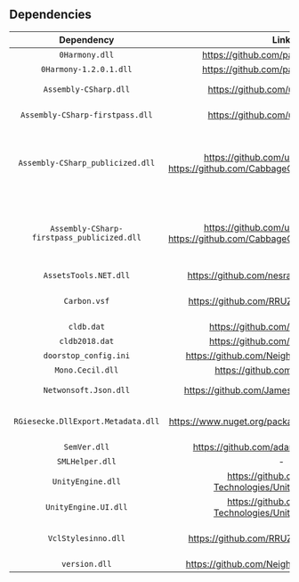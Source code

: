 ## Dependencies

|            Dependency           |                          Link                          |               Redistributed              |
|:-------------------------------:|:------------------------------------------------------:|:----------------------------------------:|
|          `0Harmony.dll`         |           https://github.com/pardeike/Harmony          |                  &#9745;                 |
|      `0Harmony-1.2.0.1.dll`     |           https://github.com/pardeike/Harmony          |                  &#9745;                 |
|      `Assembly-CSharp.dll`      |            https://github.com/unknownworlds            |           &#9744; <br>Game file          |
| `Assembly-CSharp-firstpass.dll` |            https://github.com/unknownworlds            |           &#9744; <br>Game file          |
| `Assembly-CSharp_publicized.dll` | https://github.com/unknownworlds & https://github.com/CabbageCrow/AssemblyPublicizer | &#9744; <br>Publicized version of game file, used only for developing |
| `Assembly-CSharp-firstpass_publicized.dll` | https://github.com/unknownworlds & https://github.com/CabbageCrow/AssemblyPublicizer | &#9744; <br>Publicized version of game file, used only for developing |
|      `AssetsTools.NET.dll`      |       https://github.com/nesrak1/AssetsTools.NET       |                  &#9745;                 |
|           `Carbon.vsf`          |       https://github.com/RRUZ/vcl-styles-plugins       |  &#9744; <br>Bundled with the installer  |
|            `cldb.dat`           |             https://github.com/DerPopo/UABE            | &#9745; |
|          `cldb2018.dat`         |             https://github.com/DerPopo/UABE            | &#9745; |
| `doorstop_config.ini` | https://github.com/NeighTools/UnityDoorstop | &#9745; |
|         `Mono.Cecil.dll`        |            https://github.com/jbevain/cecil            |                  &#9745;                 |
|      `Netwonsoft.Json.dll`      |       https://github.com/JamesNK/Newtonsoft.Json       |           &#9744; <br>Game file          |
| `RGiesecke.DllExport.Metadata.dll` | https://www.nuget.org/packages/UnmanagedExports | &#9744; <br>Only used for building |
| `SemVer.dll` | https://github.com/adamreeve/semver.net | &#9745; |
| `SMLHelper.dll` | - | &#9745; |
|        `UnityEngine.dll`        | https://github.com/Unity-Technologies/UnityCsReference |           &#9744; <br>Game file          |
|       `UnityEngine.UI.dll`      | https://github.com/Unity-Technologies/UnityCsReference |           &#9744; <br>Game file          |
|       `VclStylesinno.dll`       |       https://github.com/RRUZ/vcl-styles-plugins       |  &#9744; <br>Bundled with the installer  |
| `version.dll` | https://github.com/NeighTools/UnityDoorstop | &#9745; |
